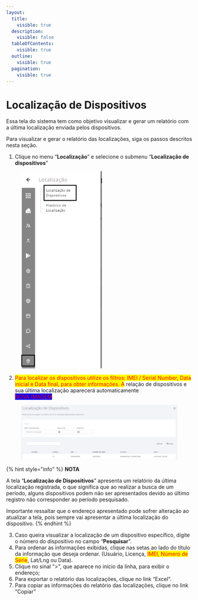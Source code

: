 ```yaml
---
layout:
  title:
    visible: true
  description:
    visible: false
  tableOfContents:
    visible: true
  outline:
    visible: true
  pagination:
    visible: true
---
```


# Localização de Dispositivos

Essa tela do sistema tem como objetivo visualizar e gerar um relatório com a última localização enviada pelos dispositivos.

Para visualizar e gerar o relatório das localizações, siga os passos descritos nesta seção.

1. Clique no menu “**Localização**” e selecione o submenu “**Localização de dispositivos**”

<figure><img src="../../../.gitbook/assets/image (253).png" alt="" width="219"><figcaption></figcaption></figure>

2. <mark style="color:red;">Para localizar os dispositivos utilize os filtros: IMEI / Serial Number, Data inicial e Data final, para obter informações. A</mark> relação de dispositivos e sua última localização aparecerá automaticamente\
   <mark style="color:red;background-color:blue;">NOVA IMAGEM</mark>

<figure><img src="../../../.gitbook/assets/Captura de tela 2024-12-02 154118.png" alt=""><figcaption></figcaption></figure>

{% hint style="info" %}
**NOTA**

A tela “**Localização de Dispositivos**” apresenta um relatório da última localização registrada, o que significa que ao realizar a busca de um período, alguns dispositivos podem não ser apresentados devido ao último registro não corresponder ao período pesquisado.

Importante ressaltar que o endereço apresentado pode sofrer alteração ao atualizar a tela, pois sempre vai apresentar a última localização do dispositivo.
{% endhint %}

3. Caso queira visualizar a localização de um dispositivo específico, digite o número do dispositivo no campo “**Pesquisar**”.
4. Para ordenar as informações exibidas, clique nas setas ao lado do título da informação que deseja ordenar. (Usuário, Licença, <mark style="color:red;">IMEI, Número de Série</mark>, Lat/Lng ou Data).
5. Clique no sinal ">", que aparece no início da linha, para exibir o endereço;
6. Para exportar o relatório das localizações, clique no link “Excel”.
7. Para copiar as informações do relatório das localizações, clique no link “Copiar”
